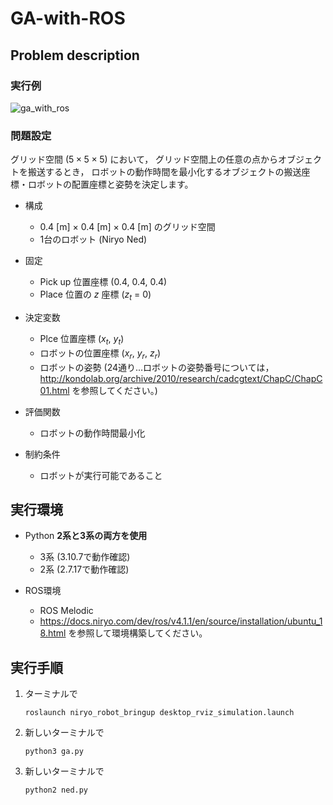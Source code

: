 # GA-with-ROS

## Problem description

### 実行例
![ga_with_ros](https://github.com/Tomoya0302/GA-with-ROS/assets/23186611/f5e3e06c-389b-4483-a527-2419ecc18915)

### 問題設定

グリッド空間 ($5\times 5\times 5$) において，
グリッド空間上の任意の点からオブジェクトを搬送するとき，
ロボットの動作時間を最小化するオブジェクトの搬送座標・ロボットの配置座標と姿勢を決定します。

- 構成
    - 0.4 [m] $\times$ 0.4 [m] $\times$ 0.4 [m] のグリッド空間
    - 1台のロボット (Niryo Ned)

- 固定
    - Pick up 位置座標 (0.4, 0.4, 0.4)
    - Place 位置の $z$ 座標 ($z_t$ = 0)

- 決定変数
    - Plce 位置座標 ($x_t$, $y_t$)
    - ロボットの位置座標 ($x_r$, $y_r$, $z_r$)
    - ロボットの姿勢 (24通り...ロボットの姿勢番号については，http://kondolab.org/archive/2010/research/cadcgtext/ChapC/ChapC01.html を参照してください。)

- 評価関数
    - ロボットの動作時間最小化

- 制約条件
    - ロボットが実行可能であること

## 実行環境

- Python **2系と3系の両方を使用**
    - 3系 (3.10.7で動作確認)
    - 2系 (2.7.17で動作確認)

- ROS環境
    - ROS Melodic
    - https://docs.niryo.com/dev/ros/v4.1.1/en/source/installation/ubuntu_18.html を参照して環境構築してください。

## 実行手順

1. ターミナルで
    ```
    roslaunch niryo_robot_bringup desktop_rviz_simulation.launch
    ```

1. 新しいターミナルで
    ```
    python3 ga.py
    ```

1. 新しいターミナルで
    ```
    python2 ned.py
    ```


